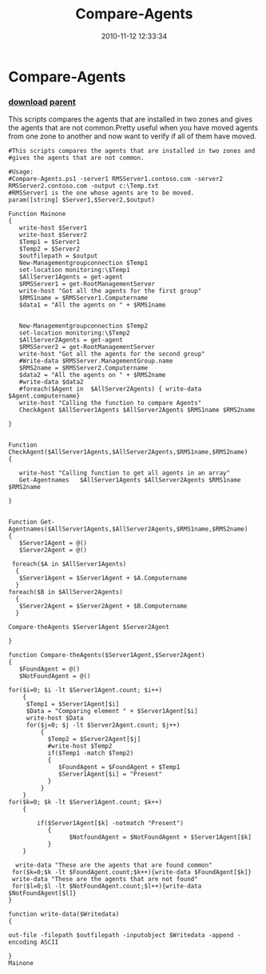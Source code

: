 ﻿---
pid:            2358
parent:         2357
children:       
poster:         Parag Waghmare
title:          Compare-Agents
date:           2010-11-12 12:33:34
description:    This scripts compares the agents that are installed in two zones and gives the agents that are not common.Pretty useful when you have moved agents from one zone to another and now want to verify if all of them have moved.

format:         posh
---

# Compare-Agents

### [download](2358.ps1) [parent](2357.md) 

This scripts compares the agents that are installed in two zones and gives the agents that are not common.Pretty useful when you have moved agents from one zone to another and now want to verify if all of them have moved.


```posh
#This scripts compares the agents that are installed in two zones and
#gives the agents that are not common.

#Usage:
#Compare-Agents.ps1 -server1 RMSServer1.contoso.com -server2 RMSServer2.contoso.com -output c:\Temp.txt
#RMSServer1 is the one whose agents are to be moved.
param([string] $Server1,$Server2,$output)

Function Mainone
{
   write-host $Server1
   write-host $Server2
   $Temp1 = $Server1
   $Temp2 = $Server2
   $outfilepath = $output
   New-Managementgroupconnection $Temp1
   set-location monitoring:\$Temp1
   $AllServer1Agents = get-agent
   $RMSServer1 = get-RootManagementServer
   write-host "Got all the agents for the first group"
   $RMS1name = $RMSServer1.Computername 
   $data1 = "All the agents on " + $RMS1name
  

   New-Managementgroupconnection $Temp2
   set-location monitoring:\$Temp2
   $AllServer2Agents = get-agent
   $RMSServer2 = get-RootManagementServer
   write-host "Got all the agents for the second group"
   #Write-data $RMSServer.ManagementGroup.name
   $RMS2name = $RMSServer2.Computername
   $data2 = "All the agents on " + $RMS2name
   #write-data $data2
   #foreach($Agent in  $AllServer2Agents) { write-data $Agent.computername}
   write-host "Calling the function to compare Agents"
   CheckAgent $AllServer1Agents $AllServer2Agents $RMS1name $RMS2name

}


Function CheckAgent($AllServer1Agents,$AllServer2Agents,$RMS1name,$RMS2name)
{
   
   write-host "Calling function to get all agents in an array"
   Get-Agentnames   $AllServer1Agents $AllServer2Agents $RMS1name $RMS2name
   
}


Function Get-Agentnames($AllServer1Agents,$AllServer2Agents,$RMS1name,$RMS2name)
{
   $Server1Agent = @() 
   $Server2Agent = @()
 
 foreach($A in $AllServer1Agents)
  {
   $Server1Agent = $Server1Agent + $A.Computername
  }
foreach($B in $AllServer2Agents)
  {
   $Server2Agent = $Server2Agent + $B.Computername
  }
   
Compare-theAgents $Server1Agent $Server2Agent
 
}

function Compare-theAgents($Server1Agent,$Server2Agent)
{
   $FoundAgent = @()
   $NotFoundAgent = @()
   
for($i=0; $i -lt $Server1Agent.count; $i++)
    {
     $Temp1 = $Server1Agent[$i]
     $Data = "Comparing element " + $Server1Agent[$i]
     write-host $Data
     for($j=0; $j -lt $Server2Agent.count; $j++)
         {
           $Temp2 = $Server2Agent[$j]
           #write-host $Temp2
           if($Temp1 -match $Temp2) 
           {
              $FoundAgent = $FoundAgent + $Temp1 
              $Server1Agent[$i] = "Present"
           }                   
         }
    }
for($k=0; $k -lt $Server1Agent.count; $k++)
    {
      
        if($Server1Agent[$k] -notmatch "Present")
           {
                 $NotfoundAgent = $NotFoundAgent + $Server1Agent[$k]
           }
    }

  write-data "These are the agents that are found common"
 for($k=0;$k -lt $FoundAgent.count;$k++){write-data $FoundAgent[$k]}
 write-data "These are the agents that are not found"
 for($l=0;$l -lt $NotFoundAgent.count;$l++){write-data $NotFoundAgent[$l]}
}

function write-data($Writedata)
{

out-file -filepath $outfilepath -inputobject $Writedata -append -encoding ASCII

}
Mainone
```
